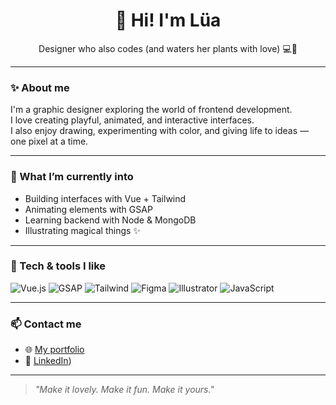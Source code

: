 <h1 align="center">🌱 Hi! I'm Lüa</h1>
<p align="center">Designer who also codes (and waters her plants with love) 💻🌿</p>

---

### ✨ About me

I'm a graphic designer exploring the world of frontend development.  
I love creating playful, animated, and interactive interfaces.  
I also enjoy drawing, experimenting with color, and giving life to ideas — one pixel at a time.

---

### 🌱 What I’m currently into
- Building interfaces with Vue + Tailwind
- Animating elements with GSAP
- Learning backend with Node & MongoDB
- Illustrating magical things ✨

---

### 🧰 Tech & tools I like

![Vue.js](https://img.shields.io/badge/Vue.js-41B883?style=for-the-badge&logo=vue.js&logoColor=white)
![GSAP](https://img.shields.io/badge/GSAP-88CE02?style=for-the-badge&logo=greensock)
![Tailwind](https://img.shields.io/badge/TailwindCSS-0ea5e9?style=for-the-badge&logo=tailwindcss)
![Figma](https://img.shields.io/badge/Figma-F24E1E?style=for-the-badge&logo=figma&logoColor=white)
![Illustrator](https://img.shields.io/badge/Illustrator-ff9a00?style=for-the-badge&logo=adobe-illustrator&logoColor=white)
![JavaScript](https://img.shields.io/badge/JavaScript-f7df1e?style=for-the-badge&logo=javascript&logoColor=black)

---

### 📫 Contact me

- 🌐 [My portfolio](https://portafolio-eight-topaz-17.vercel.app/)
- 💬 [LinkedIn](https://www.linkedin.com/in/lua-ackermann-18014a355/))

---

> *"Make it lovely. Make it fun. Make it yours."*
